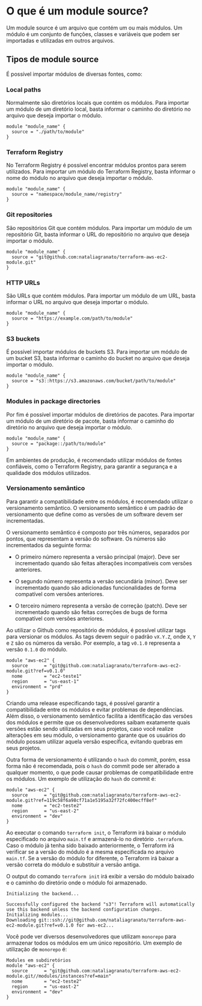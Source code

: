 # O que é um module source?

Um module source é um arquivo que contém um ou mais módulos. Um módulo é um conjunto de funções, classes e variáveis que podem ser importadas e utilizadas em outros arquivos.

## Tipos de module source

É possível importar módulos de diversas fontes, como:

### Local paths

Normalmente são diretórios locais que contém os módulos. Para importar um módulo de um diretório local, basta informar o caminho do diretório no arquivo que deseja importar o módulo.

```hcl
module "module_name" {
  source = "./path/to/module"
}
```

### Terraform Registry

No Terraform Registry é possível encontrar módulos prontos para serem utilizados. Para importar um módulo do Terraform Registry, basta informar o nome do módulo no arquivo que deseja importar o módulo.

```hcl
module "module_name" {
  source = "namespace/module_name/registry"
}
```

### Git repositories

São repositórios Git que contém módulos. Para importar um módulo de um repositório Git, basta informar o URL do repositório no arquivo que deseja importar o módulo.

```hcl
module "module_name" {
  source = "git@github.com:nataliagranato/terraform-aws-ec2-module.git"
}   
```

### HTTP URLs

São URLs que contém módulos. Para importar um módulo de um URL, basta informar o URL no arquivo que deseja importar o módulo.

```hcl
module "module_name" {
  source = "https://example.com/path/to/module"
}
```

### S3 buckets

É possível importar módulos de buckets S3. Para importar um módulo de um bucket S3, basta informar o caminho do bucket no arquivo que deseja importar o módulo.

```hcl
module "module_name" {
  source = "s3::https://s3.amazonaws.com/bucket/path/to/module"
}
```

### Modules in package directories

Por fim é possível importar módulos de diretórios de pacotes. Para importar um módulo de um diretório de pacote, basta informar o caminho do diretório no arquivo que deseja importar o módulo.

```hcl
module "module_name" {
  source = "package::/path/to/module"
}
```

Em ambientes de produção, é recomendado utilizar módulos de fontes confiáveis, como o Terraform Registry, para garantir a segurança e a qualidade dos módulos utilizados.

### Versionamento semântico

Para garantir a compatibilidade entre os módulos, é recomendado utilizar o versionamento semântico. O versionamento semântico é um padrão de versionamento que define como as versões de um software devem ser incrementadas.

O versionamento semântico é composto por três números, separados por pontos, que representam a versão do software. Os números são incrementados da seguinte forma:

- O primeiro número representa a versão principal (major). Deve ser incrementado quando são feitas alterações incompatíveis com versões anteriores.

- O segundo número representa a versão secundária (minor). Deve ser incrementado quando são adicionadas funcionalidades de forma compatível com versões anteriores.

- O terceiro número representa a versão de correção (patch). Deve ser incrementado quando são feitas correções de bugs de forma compatível com versões anteriores.

Ao utilizar o Github como repositório de módulos, é possível utilizar tags para versionar os módulos. As tags devem seguir o padrão `vX.Y.Z`, onde `X`, `Y` e `Z` são os números da versão. Por exemplo, a tag `v0.1.0` representa a versão `0.1.0` do módulo.

```hcl
module "aws-ec2" {
  source      = "git@github.com:nataliagranato/terraform-aws-ec2-module.git?ref=v0.1.0"
  nome        = "ec2-teste1"
  region      = "us-east-1"
  environment = "prd"
}
```

Criando uma release especificando tags, é possível garantir a compatibilidade entre os módulos e evitar problemas de dependências. Além disso, o versionamento semântico facilita a identificação das versões dos módulos e permite que os desenvolvedores saibam exatamente quais versões estão sendo utilizadas em seus projetos, caso você realize alterações em seu módulo, o versionamento garante que os usuários do módulo possam utilizar aquela versão específica, evitando quebras em seus projetos.

Outra forma de versionamento é utilizando o `hash` do commit, porém, essa forma não é recomendada, pois o `hash` do commit pode ser alterado a qualquer momento, o que pode causar problemas de compatibilidade entre os módulos. Um exemplo de utilização do `hash` do commit é:

```hcl
module "aws-ec2" {
  source      = "git@github.com:nataliagranato/terraform-aws-ec2-module.git?ref=119c58f6a98cf71a1e5195a32f72fc400ecff8ef"
  nome        = "ec2-teste2"
  region      = "us-east-2"
  environment = "dev"
}
```

Ao executar o comando `terraform init`, o Terraform irá baixar o módulo especificado no arquivo `main.tf` e armazená-lo no diretório `.terraform`. Caso o módulo já tenha sido baixado anteriormente, o Terraform irá verificar se a versão do módulo é a mesma especificada no arquivo `main.tf`. Se a versão do módulo for diferente, o Terraform irá baixar a versão correta do módulo e substituir a versão antiga.

O output do comando `terraform init` irá exibir a versão do módulo baixado e o caminho do diretório onde o módulo foi armazenado.

```shell
Initializing the backend...

Successfully configured the backend "s3"! Terraform will automatically
use this backend unless the backend configuration changes.
Initializing modules...
Downloading git::ssh://git@github.com/nataliagranato/terraform-aws-ec2-module.git?ref=v0.1.0 for aws-ec2...
```

Você pode ver diversos desenvolvedores que utilizam `monorepo` para armazenar todos os módulos em um único repositório. Um exemplo de utilização de `monorepo` é:

```hcl
Modules em subdiretórios
module "aws-ec2" {
  source      = "git@github.com:nataliagranato/terraform-aws-ec2-module.git//modules/instances?ref=main"
  nome        = "ec2-teste2"
  region      = "us-east-2"
  environment = "dev"
}
```
